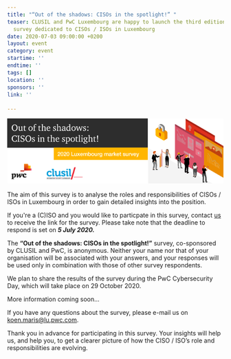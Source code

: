```yaml
---
title: "“Out of the shadows: CISOs in the spotlight!” "
teaser: CLUSIL and PwC Luxembourg are happy to launch the third edition of the only
  survey dedicated to CISOs / ISOs in Luxembourg
date: 2020-07-03 09:00:00 +0200
layout: event
category: event
startime: ''
endtime: ''
tags: []
location: ''
sponsors: ''
link: ''

---
```

![](/assets/img/banner-ciso-survey_bat.png)

The aim of this survey is to analyse the roles and responsibilities of CISOs / ISOs in Luxembourg in order to gain detailed insights into the position.

If you're a (C)ISO and you would like to particpate in this survey, contact [us](mailto:secgen@securitymadein.lu) to receive the link for the survey. Please take note that the deadline to respond is set on **_5 July 2020._**

The **“Out of the shadows: CISOs in the spotlight!”** survey, co-sponsored by CLUSIL and PwC, is anonymous. Neither your name nor that of your organisation will be associated with your answers, and your responses will be used only in combination with those of other survey respondents.

We plan to share the results of the survey during the PwC Cybersecurity Day, which will take place on 29 October 2020.

More information coming soon...

If you have any questions about the survey, please e-mail us on [koen.maris@lu.pwc.com](mailto:koen.maris@lu.pwc.com).

Thank you in advance for participating in this survey. Your insights will help us, and help you, to get a clearer picture of how the CISO / ISO’s role and responsibilities are evolving.
